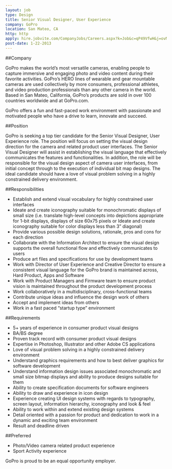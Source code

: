 ```yaml
---
layout: job
type: Design
title: Senior Visual Designer, User Experience
company: GoPro
location: San Mateo, CA
http: http
apply: hire.jobvite.com/CompanyJobs/Careers.aspx?k=Job&c=qP49VfwH&j=ovM4Wfw1
post-date: 1-22-2013
--- 
```


##Company

 
GoPro makes the world’s most versatile cameras, enabling people to capture immersive and engaging photo and video content during their favorite activities. GoPro’s HERO lines of wearable and gear mountable cameras are used collectively by more consumers, professional athletes, and video production professionals than any other camera in the world. Based in San Mateo, California, GoPro’s products are sold in over 100 countries worldwide and at GoPro.com. 

GoPro offers a fun and fast-paced work environment with passionate and motivated people who have a drive to learn, innovate and succeed.
 
##Position

 
GoPro is seeking a top tier candidate for the Senior Visual Designer, User Experience role. The position will focus on setting the visual design direction for the camera and related product user interfaces. The Senior Visual Designer will assist in establishing the visual language that effectively communicates the features and functionalities. In addition, the role will be responsible for the visual design aspect of camera user interfaces, from initial concept through to the execution of individual bit map designs. The ideal candidate should have a love of visual problem solving in a highly constrained delivery environment.
 

##Responsibilities
* Establish and extend visual vocabulary for highly constrained user interfaces
* Ideate and create iconography suitable for monochromatic displays of small size (i.e. translate high-level concepts into depictions appropriate for 1-bit displays, displays of size 60x75 pixels or Ideate and create iconography suitable for color displays less than 3” diagonal)
* Provide various possible design solutions, rationale, pros and cons for each direction
* Collaborate with the Information Architect to ensure the visual design supports the overall functional flow and effectively communicates to users
* Produce art files and specifications for use by development teams
* Work with Director of User Experience and Creative Director to ensure a consistent visual language for the GoPro brand is maintained across, Hard Product, Apps and Software
* Work with Product Managers and Firmware team to ensure product vision is maintained throughout the product development process
* Work collaboratively in a multidisciplinary, cross-functional teams
* Contribute unique ideas and influence the design work of others
* Accept and implement ideas from others
* Work in a fast paced “startup type” environment
 
##Requirements
* 5+ years of experience in consumer product visual designs
* BA/BS degree
* Proven track record with consumer product visual designs
* Expertise in Photoshop, Illustrator and other Adobe CS applications
* Love of visual problem solving in a highly constrained delivery environment
* Understand graphics requirements and how to best deliver graphics for software development
* Understand information design issues associated monochromatic and small size bitmap displays and ability to produce designs suitable for them
* Ability to create specification documents for software engineers
* Ability to draw and experience in icon design
* Experience creating UI design systems with regards to typography, screen layout, information hierarchy, iconography and look & feel
* Ability to work within and extend existing design systems
* Detail oriented with a passion for product and dedication to work in a dynamic and exciting team environment
* Result and deadline driven

##Preferred
* Photo/Video camera related product experience
* Sport Activity experience

GoPro is proud to be an equal opportunity employer.